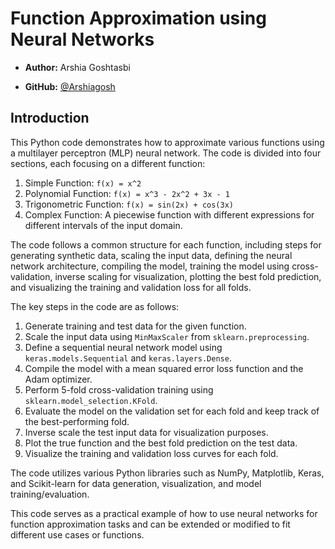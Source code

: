 # Function Approximation using Neural Networks

- **Author:** Arshia Goshtasbi

- **GitHub:** [@Arshiagosh](https://github.com/Arshiagosh)
## Introduction

This Python code demonstrates how to approximate various functions using a multilayer perceptron (MLP) neural network. The code is divided into four sections, each focusing on a different function:

1. Simple Function: `f(x) = x^2`
2. Polynomial Function: `f(x) = x^3 - 2x^2 + 3x - 1`
3. Trigonometric Function: `f(x) = sin(2x) + cos(3x)`
4. Complex Function: A piecewise function with different expressions for different intervals of the input domain.

The code follows a common structure for each function, including steps for generating synthetic data, scaling the input data, defining the neural network architecture, compiling the model, training the model using cross-validation, inverse scaling for visualization, plotting the best fold prediction, and visualizing the training and validation loss for all folds.

The key steps in the code are as follows:

1. Generate training and test data for the given function.
2. Scale the input data using `MinMaxScaler` from `sklearn.preprocessing`.
3. Define a sequential neural network model using `keras.models.Sequential` and `keras.layers.Dense`.
4. Compile the model with a mean squared error loss function and the Adam optimizer.
5. Perform 5-fold cross-validation training using `sklearn.model_selection.KFold`.
6. Evaluate the model on the validation set for each fold and keep track of the best-performing fold.
7. Inverse scale the test input data for visualization purposes.
8. Plot the true function and the best fold prediction on the test data.
9. Visualize the training and validation loss curves for each fold.

The code utilizes various Python libraries such as NumPy, Matplotlib, Keras, and Scikit-learn for data generation, visualization, and model training/evaluation.

This code serves as a practical example of how to use neural networks for function approximation tasks and can be extended or modified to fit different use cases or functions.